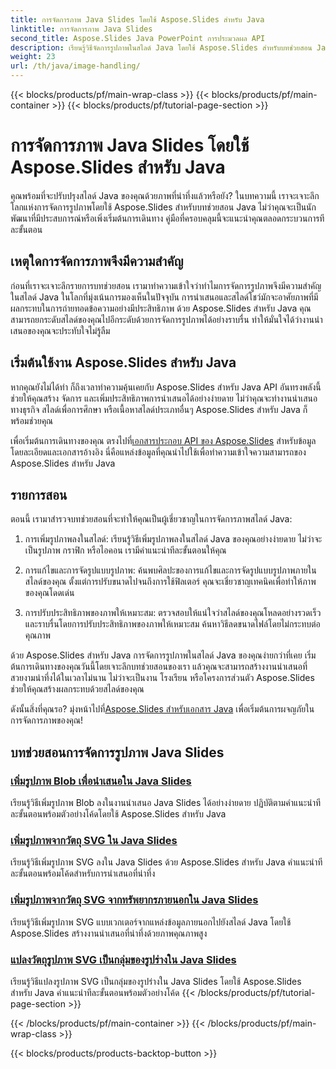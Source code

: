 ```yaml
---
title: การจัดการภาพ Java Slides โดยใช้ Aspose.Slides สำหรับ Java
linktitle: การจัดการภาพ Java Slides
second_title: Aspose.Slides Java PowerPoint การประมวลผล API
description: เรียนรู้วิธีจัดการรูปภาพในสไลด์ Java โดยใช้ Aspose.Slides สำหรับบทช่วยสอน Java สำรวจคำแนะนำทีละขั้นตอนเพื่อการจัดการรูปภาพที่มีประสิทธิภาพ
weight: 23
url: /th/java/image-handling/
---
```


{{< blocks/products/pf/main-wrap-class >}}
{{< blocks/products/pf/main-container >}}
{{< blocks/products/pf/tutorial-page-section >}}

# การจัดการภาพ Java Slides โดยใช้ Aspose.Slides สำหรับ Java


คุณพร้อมที่จะปรับปรุงสไลด์ Java ของคุณด้วยภาพที่น่าทึ่งแล้วหรือยัง? ในบทความนี้ เราจะเจาะลึกโลกแห่งการจัดการรูปภาพโดยใช้ Aspose.Slides สำหรับบทช่วยสอน Java ไม่ว่าคุณจะเป็นนักพัฒนาที่มีประสบการณ์หรือเพิ่งเริ่มต้นการเดินทาง คู่มือที่ครอบคลุมนี้จะแนะนำคุณตลอดกระบวนการทีละขั้นตอน

## เหตุใดการจัดการภาพจึงมีความสำคัญ

ก่อนที่เราจะเจาะลึกรายการบทช่วยสอน เรามาทำความเข้าใจว่าทำไมการจัดการรูปภาพจึงมีความสำคัญในสไลด์ Java ในโลกที่มุ่งเน้นการมองเห็นในปัจจุบัน การนำเสนอและสไลด์โชว์มักจะอาศัยภาพที่มีผลกระทบในการถ่ายทอดข้อความอย่างมีประสิทธิภาพ ด้วย Aspose.Slides สำหรับ Java คุณสามารถยกระดับสไลด์ของคุณไปอีกระดับด้วยการจัดการรูปภาพได้อย่างราบรื่น ทำให้มั่นใจได้ว่างานนำเสนอของคุณจะประทับใจไม่รู้ลืม

## เริ่มต้นใช้งาน Aspose.Slides สำหรับ Java

หากคุณยังไม่ได้ทำ ก็ถึงเวลาทำความคุ้นเคยกับ Aspose.Slides สำหรับ Java API อันทรงพลังนี้ช่วยให้คุณสร้าง จัดการ และเพิ่มประสิทธิภาพการนำเสนอได้อย่างง่ายดาย ไม่ว่าคุณจะทำงานนำเสนอทางธุรกิจ สไลด์เพื่อการศึกษา หรือเนื้อหาสไลด์ประเภทอื่นๆ Aspose.Slides สำหรับ Java ก็พร้อมช่วยคุณ

 เพื่อเริ่มต้นการเดินทางของคุณ ตรงไปที่[เอกสารประกอบ API ของ Aspose.Slides](https://reference.aspose.com/slides/java/) สำหรับข้อมูลโดยละเอียดและเอกสารอ้างอิง นี่คือแหล่งข้อมูลที่คุณนำไปใช้เพื่อทำความเข้าใจความสามารถของ Aspose.Slides สำหรับ Java

## รายการสอน

ตอนนี้ เรามาสำรวจบทช่วยสอนที่จะทำให้คุณเป็นผู้เชี่ยวชาญในการจัดการภาพสไลด์ Java:

1. การเพิ่มรูปภาพลงในสไลด์: เรียนรู้วิธีเพิ่มรูปภาพลงในสไลด์ Java ของคุณอย่างง่ายดาย ไม่ว่าจะเป็นรูปภาพ กราฟิก หรือไอคอน เรามีคำแนะนำทีละขั้นตอนให้คุณ

2. การแก้ไขและการจัดรูปแบบรูปภาพ: ค้นพบศิลปะของการแก้ไขและการจัดรูปแบบรูปภาพภายในสไลด์ของคุณ ตั้งแต่การปรับขนาดไปจนถึงการใช้ฟิลเตอร์ คุณจะเชี่ยวชาญเทคนิคเพื่อทำให้ภาพของคุณโดดเด่น

3. การปรับประสิทธิภาพของภาพให้เหมาะสม: ตรวจสอบให้แน่ใจว่าสไลด์ของคุณโหลดอย่างรวดเร็วและราบรื่นโดยการปรับประสิทธิภาพของภาพให้เหมาะสม ค้นหาวิธีลดขนาดไฟล์โดยไม่กระทบต่อคุณภาพ

ด้วย Aspose.Slides สำหรับ Java การจัดการรูปภาพในสไลด์ Java ของคุณง่ายกว่าที่เคย เริ่มต้นการเดินทางของคุณวันนี้โดยเจาะลึกบทช่วยสอนของเรา แล้วคุณจะสามารถสร้างงานนำเสนอที่สวยงามน่าทึ่งได้ในเวลาไม่นาน ไม่ว่าจะเป็นงาน โรงเรียน หรือโครงการส่วนตัว Aspose.Slides ช่วยให้คุณสร้างผลกระทบด้วยสไลด์ของคุณ

 ดังนั้นสิ่งที่คุณรอ? มุ่งหน้าไปที่[Aspose.Slides สำหรับเอกสาร Java](https://reference.aspose.com/slides/java/) เพื่อเริ่มต้นการผจญภัยในการจัดการภาพของคุณ!
## บทช่วยสอนการจัดการรูปภาพ Java Slides
### [เพิ่มรูปภาพ Blob เพื่อนำเสนอใน Java Slides](./add-blob-image-to-presentation-in-java-slides/)
เรียนรู้วิธีเพิ่มรูปภาพ Blob ลงในงานนำเสนอ Java Slides ได้อย่างง่ายดาย ปฏิบัติตามคำแนะนำทีละขั้นตอนพร้อมตัวอย่างโค้ดโดยใช้ Aspose.Slides สำหรับ Java
### [เพิ่มรูปภาพจากวัตถุ SVG ใน Java Slides](./add-image-from-svg-object-in-java-slides/)
เรียนรู้วิธีเพิ่มรูปภาพ SVG ลงใน Java Slides ด้วย Aspose.Slides สำหรับ Java คำแนะนำทีละขั้นตอนพร้อมโค้ดสำหรับการนำเสนอที่น่าทึ่ง
### [เพิ่มรูปภาพจากวัตถุ SVG จากทรัพยากรภายนอกใน Java Slides](./add-image-from-svg-object-from-external-resource-in-java-slides/)
เรียนรู้วิธีเพิ่มรูปภาพ SVG แบบเวกเตอร์จากแหล่งข้อมูลภายนอกไปยังสไลด์ Java โดยใช้ Aspose.Slides สร้างงานนำเสนอที่น่าทึ่งด้วยภาพคุณภาพสูง
### [แปลงวัตถุรูปภาพ SVG เป็นกลุ่มของรูปร่างใน Java Slides](./convert-svg-image-object-into-group-of-shapes-in-java-slides/)
เรียนรู้วิธีแปลงรูปภาพ SVG เป็นกลุ่มของรูปร่างใน Java Slides โดยใช้ Aspose.Slides สำหรับ Java คำแนะนำทีละขั้นตอนพร้อมตัวอย่างโค้ด
{{< /blocks/products/pf/tutorial-page-section >}}

{{< /blocks/products/pf/main-container >}}
{{< /blocks/products/pf/main-wrap-class >}}

{{< blocks/products/products-backtop-button >}}

